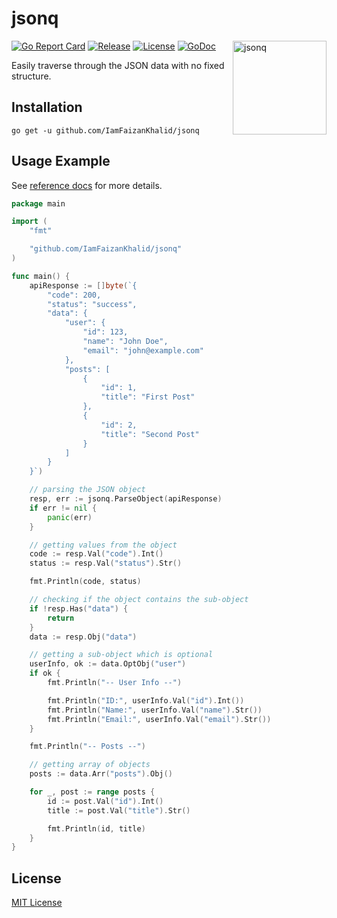 # jsonq

<img align="right" width="150" src="https://user-images.githubusercontent.com/209884/92572337-42b42900-f2bf-11ea-973a-c74a359553a5.png" alt="jsonq">

[![Go Report Card](https://goreportcard.com/badge/github.com/IamFaizanKhalid/jsonq)](https://goreportcard.com/report/github.com/IamFaizanKhalid/jsonq) [![Release](https://img.shields.io/github/v/release/IamFaizanKhalid/jsonq.svg?style=flat-square)](https://github.com/IamFaizanKhalid/jsonq/releases) [![License](https://img.shields.io/badge/license-MIT-blue.svg)](./LICENSE) [![GoDoc](https://pkg.go.dev/badge/github.com/IamFaizanKhalid/jsonq)](https://pkg.go.dev/github.com/IamFaizanKhalid/jsonq)


Easily traverse through the JSON data with no fixed structure.

## Installation

```shell
go get -u github.com/IamFaizanKhalid/jsonq
```

## Usage Example

See [reference docs](https://pkg.go.dev/github.com/IamFaizanKhalid/jsonq) for more details.

```go
package main

import (
	"fmt"

	"github.com/IamFaizanKhalid/jsonq"
)

func main() {
	apiResponse := []byte(`{
		"code": 200,
		"status": "success",
		"data": {
			"user": {
				"id": 123,
				"name": "John Doe",
				"email": "john@example.com"
			},
			"posts": [
				{
					"id": 1,
					"title": "First Post"
				},
				{
					"id": 2,
					"title": "Second Post"
				}
			]
		}
	}`)

	// parsing the JSON object
	resp, err := jsonq.ParseObject(apiResponse)
	if err != nil {
		panic(err)
	}

	// getting values from the object
	code := resp.Val("code").Int()
	status := resp.Val("status").Str()

	fmt.Println(code, status)

	// checking if the object contains the sub-object
	if !resp.Has("data") {
		return
	}
	data := resp.Obj("data")

	// getting a sub-object which is optional
	userInfo, ok := data.OptObj("user")
	if ok {
		fmt.Println("-- User Info --")

		fmt.Println("ID:", userInfo.Val("id").Int())
		fmt.Println("Name:", userInfo.Val("name").Str())
		fmt.Println("Email:", userInfo.Val("email").Str())
	}

	fmt.Println("-- Posts --")

	// getting array of objects
	posts := data.Arr("posts").Obj()

	for _, post := range posts {
		id := post.Val("id").Int()
		title := post.Val("title").Str()

		fmt.Println(id, title)
	}
}
```


## License

[MIT License](./LICENSE)
